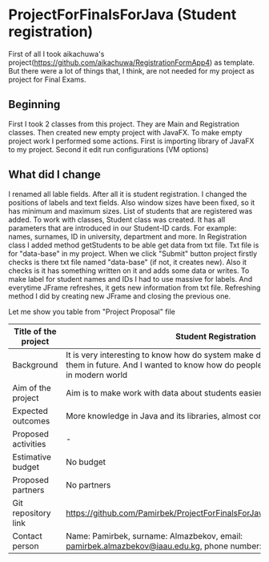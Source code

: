 # ProjectForFinalsForJava (Student registration)
First of all I took aikachuwa's project(https://github.com/aikachuwa/RegistrationFormApp4) as template. But there were a lot of things that, I think, are not needed for my project as project for Final Exams.
## Beginning
First I took 2 classes from this project. They are Main and Registration classes. Then created new empty project with JavaFX. To make empty project work I performed some actions. First is importing library of JavaFX to my project. Second it edit run configurations (VM options)
## What did I change
I renamed all lable fields. After all it is student registration. I changed the positions of labels and text fields. Also window sizes have been fixed, so it has minimum and maximum sizes. List of students that are registered was added. To work with classes, Student class was created. It has all parameters that are introduced in our Student-ID cards. For example: names, surnames, ID in university, department and more. In Registration class I added method getStudents to be able get data from txt file. Txt file is for "data-base" in my project. When we click "Submit" button project firstly checks is there txt file named "data-base" (if not, it creates new). Also it checks is it has something written on it and adds some data or writes. To make label for student names and IDs I had to use massive for labels. And everytime JFrame refreshes, it gets new information from txt file. Refreshing method I did by creating new JFrame and closing the previous one.

Let me show you table from "Project Proposal" file

Title of the project | Student Registration
--- | --- 
Background | It is very interesting to know how do system make data bases to work with them in future. And I wanted to know how do people automize some easy stuff in modern world
Aim of the project | Aim is to make work with data about students easier
Expected outcomes | More knowledge in Java and its libraries, almost completed desktop app
Proposed activities | -
Estimative budget | No budget
Proposed partners | No partners
Git repository link | https://github.com/Pamirbek/ProjectForFinalsForJava/blob/master/README.md
Contact person | Name: Pamirbek, surname: Almazbekov, email: pamirbek.almazbekov@iaau.edu.kg, phone number: +996701222002
